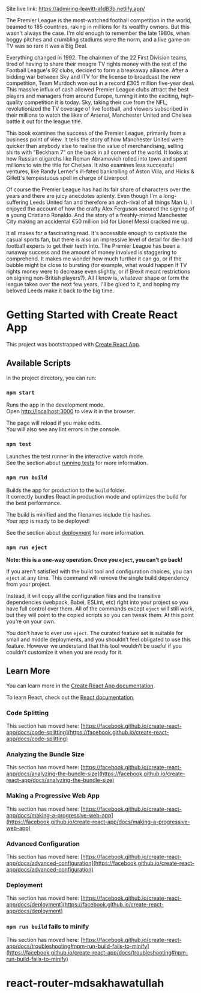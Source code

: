


Site live link: https://admiring-leavitt-a1d83b.netlify.app/

The Premier League is the most-watched football competition in the world, beamed to 185 countries, raking in millions for its wealthy owners. But this wasn't always the case. I'm old enough to remember the late 1980s, when boggy pitches and crumbling stadiums were the norm, and a live game on TV was so rare it was a Big Deal.

Everything changed in 1992. The chairmen of the 22 First Division teams, tired of having to share their meagre TV rights money with the rest of the Football League's 92 clubs, decided to form a breakaway alliance. After a bidding war between Sky and ITV for the license to broadcast the new competition, Team Murdoch won out in a record £305 million five-year deal. This massive influx of cash allowed Premier League clubs attract the best players and managers from around Europe, turning it into the exciting, high-quality competition it is today. Sky, taking their cue from the NFL, revolutionized the TV coverage of live football, and viewers subscribed in their millions to watch the likes of Arsenal, Manchester United and Chelsea battle it out for the league title.

This book examines the success of the Premier League, primarily from a business point of view. It tells the story of how Manchester United were quicker than anybody else to realise the value of merchandising, selling shirts with "Beckham 7" on the back in all corners of the world. It looks at how Russian oligarchs like Roman Abramovich rolled into town and spent millions to win the title for Chelsea. It also examines less successful ventures, like Randy Lerner's ill-fated bankrolling of Aston Villa, and Hicks & Gillett's tempestuous spell in charge of Liverpool.

Of course the Premier League has had its fair share of characters over the years and there are juicy anecdotes aplenty. Even though I'm a long-suffering Leeds United fan and therefore an arch-rival of all things Man U, I enjoyed the account of how the crafty Alex Ferguson secured the signing of a young Cristiano Ronaldo. And the story of a freshly-minted Manchester City making an accidental €50 million bid for Lionel Messi cracked me up.

It all makes for a fascinating read. It's accessible enough to captivate the casual sports fan, but there is also an impressive level of detail for die-hard football experts to get their teeth into. The Premier League has been a runaway success and the amount of money involved is staggering to comprehend. It makes me wonder how much further it can go, or if the bubble might be close to bursting (for example, what would happen if TV rights money were to decrease even slightly, or if Brexit meant restrictions on signing non-British players?). All I know is, whatever shape or form the league takes over the next few years, I'll be glued to it, and hoping my beloved Leeds make it back to the big time.





# Getting Started with Create React App

This project was bootstrapped with [Create React App](https://github.com/facebook/create-react-app).

## Available Scripts

In the project directory, you can run:

### `npm start`

Runs the app in the development mode.\
Open [http://localhost:3000](http://localhost:3000) to view it in the browser.

The page will reload if you make edits.\
You will also see any lint errors in the console.

### `npm test`

Launches the test runner in the interactive watch mode.\
See the section about [running tests](https://facebook.github.io/create-react-app/docs/running-tests) for more information.

### `npm run build`

Builds the app for production to the `build` folder.\
It correctly bundles React in production mode and optimizes the build for the best performance.

The build is minified and the filenames include the hashes.\
Your app is ready to be deployed!

See the section about [deployment](https://facebook.github.io/create-react-app/docs/deployment) for more information.

### `npm run eject`

**Note: this is a one-way operation. Once you `eject`, you can’t go back!**

If you aren’t satisfied with the build tool and configuration choices, you can `eject` at any time. This command will remove the single build dependency from your project.

Instead, it will copy all the configuration files and the transitive dependencies (webpack, Babel, ESLint, etc) right into your project so you have full control over them. All of the commands except `eject` will still work, but they will point to the copied scripts so you can tweak them. At this point you’re on your own.

You don’t have to ever use `eject`. The curated feature set is suitable for small and middle deployments, and you shouldn’t feel obligated to use this feature. However we understand that this tool wouldn’t be useful if you couldn’t customize it when you are ready for it.

## Learn More

You can learn more in the [Create React App documentation](https://facebook.github.io/create-react-app/docs/getting-started).

To learn React, check out the [React documentation](https://reactjs.org/).

### Code Splitting

This section has moved here: [https://facebook.github.io/create-react-app/docs/code-splitting](https://facebook.github.io/create-react-app/docs/code-splitting)

### Analyzing the Bundle Size

This section has moved here: [https://facebook.github.io/create-react-app/docs/analyzing-the-bundle-size](https://facebook.github.io/create-react-app/docs/analyzing-the-bundle-size)

### Making a Progressive Web App

This section has moved here: [https://facebook.github.io/create-react-app/docs/making-a-progressive-web-app](https://facebook.github.io/create-react-app/docs/making-a-progressive-web-app)

### Advanced Configuration

This section has moved here: [https://facebook.github.io/create-react-app/docs/advanced-configuration](https://facebook.github.io/create-react-app/docs/advanced-configuration)

### Deployment

This section has moved here: [https://facebook.github.io/create-react-app/docs/deployment](https://facebook.github.io/create-react-app/docs/deployment)

### `npm run build` fails to minify

This section has moved here: [https://facebook.github.io/create-react-app/docs/troubleshooting#npm-run-build-fails-to-minify](https://facebook.github.io/create-react-app/docs/troubleshooting#npm-run-build-fails-to-minify)
# react-router-mdsakhawatullah

